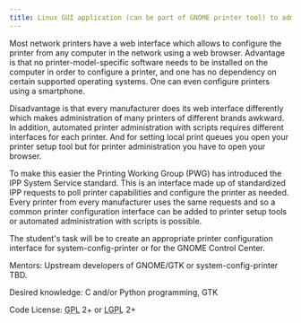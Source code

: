 ```yaml
---
title: Linux GUI application (can be part of GNOME printer tool) to admin MF devices using IPP System Service.
---
```


<div>

<p>
Most network printers have a web interface which allows to configure the printer from any computer in the network using a web browser. Advantage is that no printer-model-specific software needs to be installed on the computer in order to configure a printer, and one has no dependency on certain supported operating systems. One can even configure printers using a smartphone.
</p>

<p>
Disadvantage is that every manufacturer does its web interface differently which makes administration of many printers of different brands awkward. In addition, automated printer administration with scripts requires different interfaces for each printer. And for setting local print queues you open your printer setup tool but for printer administration you have to open your browser.
</p>

<p>
To make this easier the Printing Working Group (PWG) has introduced the IPP System Service standard. This is an interface made up of standardized IPP requests to poll printer capabilities and configure the printer as needed. Every printer from every manufacturer uses the same requests and so a common printer configuration interface can be added to printer setup tools or automated administration with scripts is possible.
</p>

<p>
The student&#039;s task will be to create an appropriate printer configuration interface for system-config-printer or for the GNOME Control Center.
</p>

<p>
Mentors: Upstream developers of GNOME/GTK or system-config-printer TBD.
</p>

<p>
Desired knowledge: C and/or Python programming, GTK
</p>

<p>
Code License: <abbr title="GNU General Public License">GPL</abbr> 2+ or <abbr title="GNU Lesser General Public License">LGPL</abbr> 2+
</p>

</div>